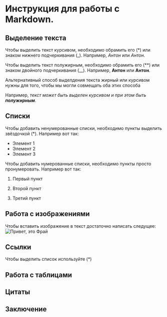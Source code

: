# Инструкция для работы с Markdown.

## Выделение текста

Чтобы выделить текст курсивом, необходимо обрамить его (*) или знаком нижнего подчеркивания (_). Например, *Антон* или _Антон_.

Чтобы выделить текст полужирным, необходимо обрамить его (**) или знаком двойного подчеркивания (__). Например, **Антон** или __Антон__.

Альтернативный способ выделдения текста жирный или курсивом нужны для того, чтобы мы могли совмещать оба этих способа

Например, _текст может быть выделен курсивом и при этом быть **полужирным**_.

## Списки

Чтобы добавить ненумерованные списки, необходимо пункты выделить звёздочкой (*).
Например вот так:
* Элемент 1
* Элемент 2
* Элемент 3

Чтобы добавить нумерованные списки, необходимо пункты просто пронумеровать.
Например вот так:
1. Первый пункт

2. Второй пункт

3. Третий пункт

## Работа с изображениями

Чтобы вставить изображение в текст достаточно написать следущее:
![Привет, это Фрай](1234.jpg)



## Ссылки
Чтобы выделить список используйте (*)

## Работа с таблицами

## Цитаты

## Заключение